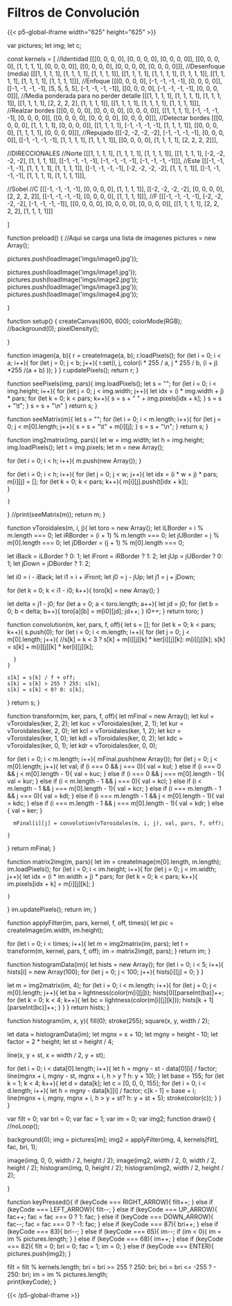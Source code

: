 # Filtros de Convolución

{{< p5-global-iframe width="625" height="625" >}}

var pictures;
let img;
let c;

const kernels = [
  //Identidad
  [[[0, 0, 0, 0], [0, 0, 0, 0], [0, 0, 0, 0]], 
   [[0, 0, 0, 0], [1, 1, 1, 1], [0, 0, 0, 0]],
   [[0, 0, 0, 0], [0, 0, 0, 0], [0, 0, 0, 0]]],
  //Desenfoque (media)
  [[[1, 1, 1, 1], [1, 1, 1, 1], [1, 1, 1, 1]], 
   [[1, 1, 1, 1], [1, 1, 1, 1], [1, 1, 1, 1]],
   [[1, 1, 1, 1], [1, 1, 1, 1], [1, 1, 1, 1]]],
  //Enfoque
  [[[0, 0, 0, 0], [-1, -1, -1, -1], [0, 0, 0, 0]], 
   [[-1, -1, -1, -1], [5, 5, 5, 5], [-1, -1, -1, -1]],
   [[0, 0, 0, 0], [-1, -1, -1, -1], [0, 0, 0, 0]]],
  //Media ponderada para no perder detalle
  [[[1, 1, 1, 1], [1, 1, 1, 1], [1, 1, 1, 1]], 
   [[1, 1, 1, 1], [2, 2, 2, 2], [1, 1, 1, 1]],
   [[1, 1, 1, 1], [1, 1, 1, 1], [1, 1, 1, 1]]],
  //Realzar bordes
  [[[0, 0, 0, 0], [0, 0, 0, 0], [0, 0, 0, 0]], 
   [[1, 1, 1, 1], [-1, -1, -1, -1], [0, 0, 0, 0]],
   [[0, 0, 0, 0], [0, 0, 0, 0], [0, 0, 0, 0]]],
  //Detectar bordes
  [[[0, 0, 0, 0], [1, 1, 1, 1], [0, 0, 0, 0]], 
   [[1, 1, 1, 1], [-1, -1, -1, -1], [1, 1, 1, 1]],
   [[0, 0, 0, 0], [1, 1, 1, 1], [0, 0, 0, 0]]], 
  //Repujado
  [[[-2, -2, -2, -2], [-1, -1, -1, -1], [0, 0, 0, 0]], 
   [[-1, -1, -1, -1], [1, 1, 1, 1], [1, 1, 1, 1]],
   [[0, 0, 0, 0], [1, 1, 1, 1], [2, 2, 2, 2]]], 
  
  //DIRECCIONALES
  //Norte
  [[[1, 1, 1, 1], [1, 1, 1, 1], [1, 1, 1, 1]], 
   [[1, 1, 1, 1], [-2, -2, -2, -2], [1, 1, 1, 1]],
   [[-1, -1, -1, -1], [-1, -1, -1, -1], [-1, -1, -1, -1]]],
  //Este
  [[[-1, -1, -1, -1], [1, 1, 1, 1], [1, 1, 1, 1]], 
   [[-1, -1, -1, -1], [-2, -2, -2, -2], [1, 1, 1, 1]],
   [[-1, -1, -1, -1], [1, 1, 1, 1], [1, 1, 1, 1]]], 
  
  //Sobel
  //C 
  [[[-1, -1, -1, -1], [0, 0, 0, 0], [1, 1, 1, 1]], 
   [[-2, -2, -2, -2], [0, 0, 0, 0], [2, 2, 2, 2]],
   [[-1, -1, -1, -1], [0, 0, 0, 0], [1, 1, 1, 1]]],
  //F
  [[[-1, -1, -1, -1], [-2, -2, -2, -2], [-1, -1, -1, -1]], 
   [[0, 0, 0, 0], [0, 0, 0, 0], [0, 0, 0, 0]],
   [[1, 1, 1, 1], [2, 2, 2, 2], [1, 1, 1, 1]]]
  
]

function preload() {
  //Aqui se carga una lista de imagenes
  pictures = new Array();
  
  pictures.push(loadImage('imgs/image0.jpg'));
  
  pictures.push(loadImage('imgs/image1.jpg'));
  pictures.push(loadImage('imgs/image2.jpg'));
  pictures.push(loadImage('imgs/image3.jpg'));
  pictures.push(loadImage('imgs/image4.jpg'));
  
  }


function setup() {
  createCanvas(600, 600);
  colorMode(RGB);
  //background(0);
  pixelDensity();
  
}

function imagen(a, b){
  r = createImage(a, b);
  r.loadPixels();
  for (let i = 0; i < a; i++){
    for (let j = 0; j < b; j++){
      r.set(i, j, color(i * 255 / a, j * 255 / b, (i + j) *255 /(a + b) ));
    }
  }
  r.updatePixels();
  return r;
}

function seePixels(img, pars){
  img.loadPixels();
  let s = "";
  for (let i = 0; i < img.height; i++){
    for (let j = 0; j < img.width; j++){
      let idx = (i * img.width + j) * pars;
      for (let k = 0; k < pars; k++){
        s = s + " " + img.pixels[idx + k];
      }
      s = s + "\t";
    }
    s = s + "\n"
  }
  return s;
}

function seeMatrix(m){
  let s = "";
  for (let i = 0; i < m.length; i++){
    for (let j = 0; j < m[0].length; j++){
      s = s + "\t" + m[i][j];
    }
    s = s + "\n";
  }
  return s;
}

function img2matrix(img, pars){
  let w = img.width;
  let h = img.height;
  img.loadPixels();
  let t = img.pixels;
  let m = new Array();
  
  for (let i = 0; i < h; i++){
    m.push(new Array());
  }
  
  for (let i = 0; i < h; i++){
    for (let j = 0; j < w; j++){
      let idx = (i * w + j) * pars;
      m[i][j] = [];
      for (let k = 0; k < pars; k++){
        m[i][j].push(t[idx + k]);  
      }
    
    }
  }
  //print(seeMatrix(m));
  return m;
}

function vToroidales(m, i, j){
  let toro = new Array();
  let iLBorder = i % m.length === 0; 
  let iRBorder = (i + 1) % m.length === 0;
  let jUBorder = j % m[0].length === 0;
  let jDBorder = (j + 1) % m[0].length === 0;
  
  let iBack = iLBorder ? 0: 1;
  let iFront = iRBorder ? 1: 2;
  let jUp = jUBorder ? 0: 1;
  let jDown = jDBorder ? 1: 2;
  
  let i0 = i - iBack;
  let i1 = i + iFront;
  let j0 = j - jUp;
  let j1 = j + jDown;
  
  for (let k = 0; k < i1 - i0; k++){
    toro[k] = new Array();
  }
  
  let delta = j1 - j0;
  for (let a = 0; a < toro.length; a++){
    let jd = j0;
    for (let b = 0; b < delta; b++){
      toro[a][b] = m[i0][jd];
      jd++;
    }
    i0++;
  }
  return toro;
}



function convolution(m, ker, pars, f, off){
  let s = [];
  for (let k = 0; k < pars; k++){
    s.push(0);
    for (let i = 0; i < m.length; i++){
      for (let j = 0; j < m[0].length; j++){
        //s[k] = k < 3 ? s[k] + m[i][j][k] * ker[i][j][k]: m[i][j][k];
       s[k] = s[k] + m[i][j][k] * ker[i][j][k]; 
        
      }
    }
    
    s[k] = s[k] / f + off;
    s[k] = s[k] > 255 ? 255: s[k];
    s[k] = s[k] < 0? 0: s[k];
    
  }
  return s;
}

function transform(m, ker, pars, f, off){
  let mFinal = new Array();
  let kul = vToroidales(ker, 2, 2);
  let kuc = vToroidales(ker, 2, 1);
  let kur = vToroidales(ker, 2, 0);
  let kcl = vToroidales(ker, 1, 2);
  let kcr = vToroidales(ker, 1, 0);
  let kdl = vToroidales(ker, 0, 2);
  let kdc = vToroidales(ker, 0, 1);
  let kdr = vToroidales(ker, 0, 0);
  
  for (let i = 0; i < m.length; i++){
    mFinal.push(new Array());
    for (let j = 0; j < m[0].length; j++){
      let val;
      if (i === 0 && j === 0){
        val = kul;
      } else if (i === 0 && j < m[0].length - 1){
        val = kuc;
      } else if (i === 0 && j === m[0].length - 1){
        val = kur;
      } else if (i < m.length - 1 && j === 0){
        val = kcl;
      } else if (i < m.length - 1 && j === m[0].length - 1){
        val = kcr;
      } else if (i === m.length - 1 && j === 0){
        val = kdl;
      } else if (i === m.length - 1 && j < m[0].length - 1){
        val = kdc;
      } else if (i === m.length - 1 && j === m[0].length - 1){
        val = kdr;
      } else {
        val = ker;
      }
      
      
      
      mFinal[i][j] = convolution(vToroidales(m, i, j), val, pars, f, off);
      
    }
    
  }
  return mFinal;
}


function matrix2img(m, pars){
  let im = createImage(m[0].length, m.length);
  im.loadPixels();
  for (let i = 0; i < im.height; i++){
    for (let j = 0; j < im.width; j++){
      let idx = (i * im.width + j) * pars;
      for (let k = 0; k < pars; k++){
        im.pixels[idx + k] = m[i][j][k]; 
      }
      
    }
  }
  im.updatePixels();
  return im;
}

function applyFilter(im, pars, kernel, f, off, times){
  let pic = createImage(im.width, im.height);
  
  for (let i = 0; i < times; i++){
    let m = img2matrix(im, pars);
    let t = transform(m, kernel, pars, f, off);
    im = matrix2img(t, pars);
  }
  return im;
}

function histogramData(im){
  let hists = new Array();
  for (let i = 0; i < 5; i++){
    hists[i] = new Array(100);
    for (let j = 0; j < 100; j++){
      hists[i][j] = 0;
    }
  }
  
  let m = img2matrix(im, 4);
  for (let i = 0; i < m.length; i++){
    for (let j = 0; j < m[0].length; j++){
      let ba = lightness(color(m[i][j]));
      hists[0][parseInt(ba)]++;
      for (let k = 0; k < 4; k++){
        let bc = lightness(color(m[i][j][k]));
        hists[k + 1][parseInt(bc)]++;
      }
    }
  }
  return hists;
}

function histogram(im, x, y){
  fill(0);
  stroke(255);
  square(x, y, width / 2);
  
  let data = histogramData(im);
  let mgnx = x + 10;
  let mgny = height - 10;
  let factor = 2 * height;
  let st = height / 4;
  
  line(x, y + st, x + width / 2, y + st);
  
  for (let i = 0; i < data[0].length; i++){
    let h = mgny - st - data[0][i] / factor;
    line(mgnx + i, mgny - st, mgnx + i, h > y ? h: y + 10);
  }
  let base = 155;
  for (let k = 1; k < 4; k++){
    let d = data[k];
    let c = [0, 0, 0, 155];
    for (let i = 0; i < d.length; i++){
      let h = mgny - data[k][i] / factor;
      c[k - 1] = base + i;
      line(mgnx + i, mgny, mgnx + i, h > y + st? h: y + st + 5);
      stroke(color(c));
    }
  }
}

var filt = 0;
var bri = 0;
var fac = 1;
var im = 0;
var img2;
function draw() {
  //noLoop();
  
  background(0);
  img = pictures[im];
  img2 = applyFilter(img, 4, kernels[filt], fac, bri, 1);
  
  image(img, 0, 0, width / 2, height / 2);
  image(img2, width / 2, 0, width / 2, height / 2);
  histogram(img, 0, height / 2);
  histogram(img2, width / 2, height / 2);
  
}

function keyPressed(){
  if (keyCode === RIGHT_ARROW){
    filt++;
  } else if (keyCode === LEFT_ARROW){
    filt--;
  } else if (keyCode === UP_ARROW){
    fac++;
    fac = fac === 0 ? 1: fac;
  } else if (keyCode === DOWN_ARROW){
    fac--;
    fac = fac === 0 ? -1: fac; 
  } else if (keyCode === 87){
    bri++;
  } else if (keyCode === 83){
    bri--;
  } else if (keyCode === 65){
    im--;
    if (im < 0){
        im = im % pictures.length;
    }
  } else if (keyCode === 68){
    im++;
  } else if (keyCode === 82){
    filt = 0;
    bri = 0;
    fac = 1;
    im = 0;
  } else if (keyCode === ENTER){
    pictures.push(img2);
  }
  
  filt = filt % kernels.length;
  bri = bri >= 255 ? 250: bri;
  bri = bri <= -255 ? - 250: bri;
  im = im % pictures.length;  
  print(keyCode);
}

{{< /p5-global-iframe >}}




